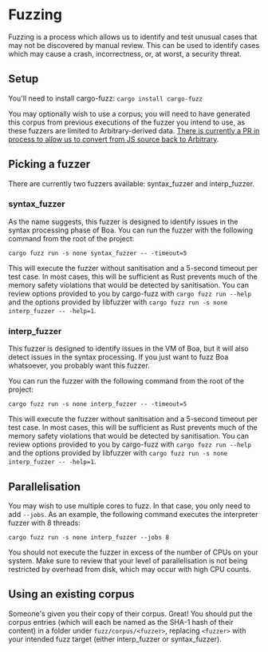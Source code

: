 # Fuzzing

Fuzzing is a process which allows us to identify and test unusual cases that may not be discovered by manual review.
This can be used to identify cases which may cause a crash, incorrectness, or, at worst, a security threat.

## Setup

You'll need to install cargo-fuzz: `cargo install cargo-fuzz`

You may optionally wish to use a corpus; you will need to have generated this corpus from previous executions of the
fuzzer you intend to use, as these fuzzers are limited to Arbitrary-derived data. [There is currently a PR in process to
allow us to convert from JS source back to Arbitrary](https://github.com/rust-fuzz/arbitrary/pull/94).

## Picking a fuzzer

There are currently two fuzzers available: syntax_fuzzer and interp_fuzzer.

### syntax_fuzzer

As the name suggests, this fuzzer is designed to identify issues in the syntax processing phase of Boa. You can run the
fuzzer with the following command from the root of the project:

```shell
cargo fuzz run -s none syntax_fuzzer -- -timeout=5
```

This will execute the fuzzer without sanitisation and a 5-second timeout per test case. In most cases, this will be
sufficient as Rust prevents much of the memory safety violations that would be detected by sanitisation. You can review
options provided to you by cargo-fuzz with `cargo fuzz run --help` and the options provided by libfuzzer with
`cargo fuzz run -s none interp_fuzzer -- -help=1`.

### interp_fuzzer

This fuzzer is designed to identify issues in the VM of Boa, but it will also detect issues in the syntax processing.
If you just want to fuzz Boa whatsoever, you probably want this fuzzer.

You can run the fuzzer with the following command from the root of the project:

```shell
cargo fuzz run -s none interp_fuzzer -- -timeout=5
```

This will execute the fuzzer without sanitisation and a 5-second timeout per test case. In most cases, this will be
sufficient as Rust prevents much of the memory safety violations that would be detected by sanitisation. You can review
options provided to you by cargo-fuzz with `cargo fuzz run --help` and the options provided by libfuzzer with
`cargo fuzz run -s none interp_fuzzer -- -help=1`.

## Parallelisation

You may wish to use multiple cores to fuzz. In that case, you only need to add `--jobs`. As an example, the following
command executes the interpreter fuzzer with 8 threads:

```shell
cargo fuzz run -s none interp_fuzzer --jobs 8
```

You should not execute the fuzzer in excess of the number of CPUs on your system. Make sure to review that your level
of parallelisation is not being restricted by overhead from disk, which may occur with high CPU counts.

## Using an existing corpus

Someone's given you their copy of their corpus. Great! You should put the corpus entries (which will each be named as
the SHA-1 hash of their content) in a folder under `fuzz/corpus/<fuzzer>`, replacing `<fuzzer>` with your intended
fuzz target (either interp_fuzzer or syntax_fuzzer).
